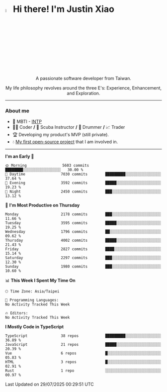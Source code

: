 # <img src="https://media.giphy.com/media/hvRJCLFzcasrR4ia7z/giphy.gif" width="5%">Hi there! I'm Justin Xiao
<p align="center">A passionate software developer from Taiwan.  </p>
<p align="center">My life philosophy revolves around the three E's: Experience, Enhancement, and Exploration.</p>

---
### About me
- 👀 MBTI - [INTP](https://www.16personalities.com/intp-personality)
- 👨‍💻 Coder **/** 🤿 Scuba Instructor **/** 🥁 Drummer **/** 📈 Trader
- 🏆 Developing my product's MVP (still private).
- 💧 [My first open-source project](https://github.com/Game-as-a-Service/Game-Lobby-Web) that I am involved in.

---
<!--START_SECTION:waka-->
**I'm an Early 🐤** 

```text
🌞 Morning                5603 commits        ████████░░░░░░░░░░░░░░░░░   30.00 % 
🌆 Daytime                7030 commits        █████████░░░░░░░░░░░░░░░░   37.64 % 
🌃 Evening                3592 commits        █████░░░░░░░░░░░░░░░░░░░░   19.23 % 
🌙 Night                  2450 commits        ███░░░░░░░░░░░░░░░░░░░░░░   13.12 % 
```
📅 **I'm Most Productive on Thursday** 

```text
Monday                   2178 commits        ███░░░░░░░░░░░░░░░░░░░░░░   11.66 % 
Tuesday                  3595 commits        █████░░░░░░░░░░░░░░░░░░░░   19.25 % 
Wednesday                1796 commits        ██░░░░░░░░░░░░░░░░░░░░░░░   09.62 % 
Thursday                 4002 commits        █████░░░░░░░░░░░░░░░░░░░░   21.43 % 
Friday                   2827 commits        ████░░░░░░░░░░░░░░░░░░░░░   15.14 % 
Saturday                 2297 commits        ███░░░░░░░░░░░░░░░░░░░░░░   12.30 % 
Sunday                   1980 commits        ███░░░░░░░░░░░░░░░░░░░░░░   10.60 % 
```


📊 **This Week I Spent My Time On** 

```text
🕑︎ Time Zone: Asia/Taipei

💬 Programming Languages: 
No Activity Tracked This Week

🔥 Editors: 
No Activity Tracked This Week
```

**I Mostly Code in TypeScript** 

```text
TypeScript               38 repos            █████████░░░░░░░░░░░░░░░░   36.89 % 
JavaScript               21 repos            █████░░░░░░░░░░░░░░░░░░░░   20.39 % 
Vue                      6 repos             █░░░░░░░░░░░░░░░░░░░░░░░░   05.83 % 
HTML                     3 repos             █░░░░░░░░░░░░░░░░░░░░░░░░   02.91 % 
Rust                     1 repo              ░░░░░░░░░░░░░░░░░░░░░░░░░   00.97 % 
```




 Last Updated on 29/07/2025 00:29:51 UTC
<!--END_SECTION:waka-->
